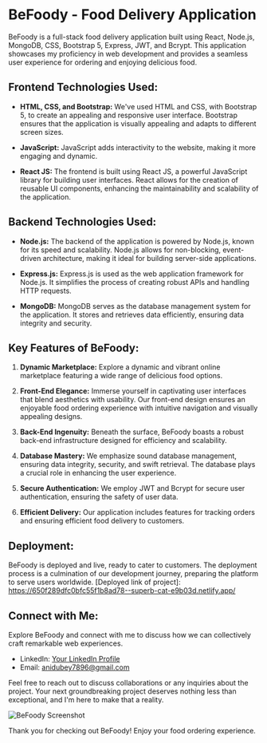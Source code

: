 # BeFoody - Food Delivery Application
BeFoody is a full-stack food delivery application built using React, Node.js, MongoDB, CSS, Bootstrap 5, Express, JWT, and Bcrypt. This application showcases my proficiency in web development and provides a seamless user experience for ordering and enjoying delicious food.

## Frontend Technologies Used:

- **HTML, CSS, and Bootstrap:** We've used HTML and CSS, with Bootstrap 5, to create an appealing and responsive user interface. Bootstrap ensures that the application is visually appealing and adapts to different screen sizes.

- **JavaScript:** JavaScript adds interactivity to the website, making it more engaging and dynamic.

- **React JS:** The frontend is built using React JS, a powerful JavaScript library for building user interfaces. React allows for the creation of reusable UI components, enhancing the maintainability and scalability of the application.

## Backend Technologies Used:

- **Node.js:** The backend of the application is powered by Node.js, known for its speed and scalability. Node.js allows for non-blocking, event-driven architecture, making it ideal for building server-side applications.

- **Express.js:** Express.js is used as the web application framework for Node.js. It simplifies the process of creating robust APIs and handling HTTP requests.

- **MongoDB:** MongoDB serves as the database management system for the application. It stores and retrieves data efficiently, ensuring data integrity and security.

## Key Features of BeFoody:

1. **Dynamic Marketplace:** Explore a dynamic and vibrant online marketplace featuring a wide range of delicious food options.

2. **Front-End Elegance:** Immerse yourself in captivating user interfaces that blend aesthetics with usability. Our front-end design ensures an enjoyable food ordering experience with intuitive navigation and visually appealing designs.

3. **Back-End Ingenuity:** Beneath the surface, BeFoody boasts a robust back-end infrastructure designed for efficiency and scalability.

4. **Database Mastery:** We emphasize sound database management, ensuring data integrity, security, and swift retrieval. The database plays a crucial role in enhancing the user experience.

5. **Secure Authentication:** We employ JWT and Bcrypt for secure user authentication, ensuring the safety of user data.

6. **Efficient Delivery:** Our application includes features for tracking orders and ensuring efficient food delivery to customers.

## Deployment:

BeFoody is deployed and live, ready to cater to customers. The deployment process is a culmination of our development journey, preparing the platform to serve users worldwide.
[Deployed link of project]: https://650f289dfc0bfc55f1b8ad78--superb-cat-e9b03d.netlify.app/

## Connect with Me:

Explore BeFoody and connect with me to discuss how we can collectively craft remarkable web experiences.

- LinkedIn: [Your LinkedIn Profile](https://linkedin.com/in/www.linkedin.com/in/aniket-dubey-2a6180242)
- Email: [anidubey7896@gmail.com](mailto:anidubey7896@gmail.com)

Feel free to reach out to discuss collaborations or any inquiries about the project. Your next groundbreaking project deserves nothing less than exceptional, and I'm here to make that a reality.

![BeFoody Screenshot](https://drive.google.com/file/d/1wcALx-LqbXzErocThIIRORnUuRiDzwUH/view?usp=sharing)

Thank you for checking out BeFoody! Enjoy your food ordering experience.
